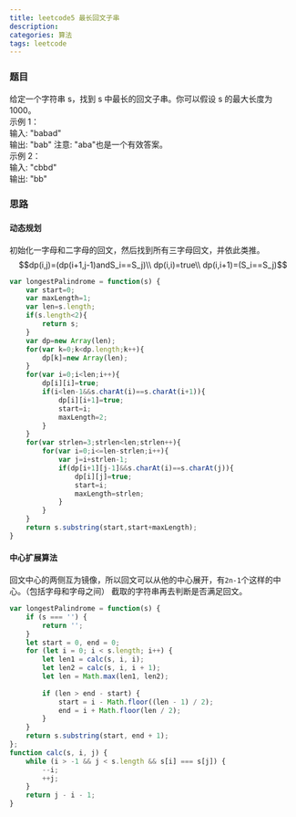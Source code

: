 ```yaml
---
title: leetcode5 最长回文子串
description:
categories: 算法
tags: leetcode
---
```

### 题目
给定一个字符串 s，找到 s 中最长的回文子串。你可以假设 s 的最大长度为1000。  
示例 1：  
输入: "babad"   
输出: "bab"
注意: "aba"也是一个有效答案。  
示例 2：  
输入: "cbbd"   
输出: "bb"  
### 思路  
#### 动态规划  
初始化一字母和二字母的回文，然后找到所有三字母回文，并依此类推。
$$dp(i,j)=(dp(i+1,j-1)andS_i==S_j)\\
dp(i,i)=true\\
dp(i,i+1)=(S_i==S_j)$$  
````javascript
var longestPalindrome = function(s) {
    var start=0;
    var maxLength=1;
    var len=s.length;
    if(s.length<2){
        return s;
    }
    var dp=new Array(len);
    for(var k=0;k<dp.length;k++){
        dp[k]=new Array(len);
    }
    for(var i=0;i<len;i++){
        dp[i][i]=true;
        if(i<len-1&&s.charAt(i)==s.charAt(i+1)){
            dp[i][i+1]=true;
            start=i;
            maxLength=2;
        }
    }
    for(var strlen=3;strlen<len;strlen++){
        for(var i=0;i<=len-strlen;i++){
            var j=i+strlen-1;
            if(dp[i+1][j-1]&&s.charAt(i)==s.charAt(j)){
                dp[i][j]=true;
                start=i;
                maxLength=strlen;
            }
        }
    }
    return s.substring(start,start+maxLength);
}
````
#### 中心扩展算法
回文中心的两侧互为镜像，所以回文可以从他的中心展开，有`2n-1`个这样的中心。（包括字母和字母之间）
截取的字符串再去判断是否满足回文。
````javascript
var longestPalindrome = function(s) {
    if (s === '') {
        return '';
    }
    let start = 0, end = 0;
    for (let i = 0; i < s.length; i++) {
        let len1 = calc(s, i, i);
        let len2 = calc(s, i, i + 1);
        let len = Math.max(len1, len2);
        
        if (len > end - start) {
            start = i - Math.floor((len - 1) / 2);
            end = i + Math.floor(len / 2);
        }
    }
    return s.substring(start, end + 1);
};
function calc(s, i, j) {
    while (i > -1 && j < s.length && s[i] === s[j]) {
        --i;
        ++j;
    }
    return j - i - 1;
}
````